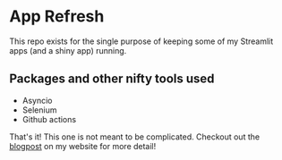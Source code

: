# App Refresh
This repo exists for the single purpose of keeping some of my Streamlit apps (and a shiny app) running.

## Packages and other nifty tools used
- Asyncio
- Selenium
- Github actions

That's it! This one is not meant to be complicated. Checkout out the [blogpost](https://www.marshallpk.com/post/sleepy-apps/) on my website for more detail!
